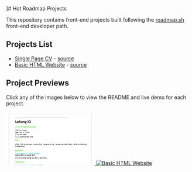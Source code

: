 <!-- 
- [Personal Portfolio](https://roadmap.sh/projects/portfolio-website)
- [Changelog Component](https://roadmap.sh/projects/changelog-component)
- [Testimonial Cards](https://roadmap.sh/projects/testimonial-cards)
- [Datepicker UI](https://roadmap.sh/projects/datepicker-ui)
- [Accessible Form UI](https://roadmap.sh/projects/accessible-form-ui)
- [Image Grid Layout](https://roadmap.sh/projects/image-grid)
- [Tooltip UI](https://roadmap.sh/projects/tooltip-ui)
- [Simple Tabs](https://roadmap.sh/projects/simple-tabs)
- [Cookie Consent](https://roadmap.sh/projects/cookie-consent)
- [Restricted Textarea](https://roadmap.sh/projects/restricted-textarea)
- [Accordion UI](https://roadmap.sh/projects/accordion)
- [Custom Dropdown](https://roadmap.sh/projects/custom-dropdown)
- [Task Tracker](https://roadmap.sh/projects/task-tracker-js)
- [GitHub Random Repo](https://roadmap.sh/projects/github-random-repo)
- [Reddit Client](https://roadmap.sh/projects/reddit-client)
- [Temperature Converter](https://roadmap.sh/projects/temperature-converter) 
-->

]# Hot Roadmap Projects

This repository contains front-end projects built following the [roadmap.sh](https://roadmap.sh/) front-end developer path.

## Projects List

- [Single Page CV](https://lehungio.github.io/hot-roadmap/projects/frontend/single-page-cv/index.html) - [source](https://roadmap.sh/projects/single-page-cv)
- [Basic HTML Website](https://lehungio.github.io/hot-roadmap/projects/frontend/basic-html-website/index.html) - [source](https://roadmap.sh/projects/basic-html-website)

## Project Previews

Click any of the images below to view the README and live demo for each project.

<p align="left">
  <a href='/projects/frontend/single-page-cv/'>
    <img width="48%" src="./projects/frontend/single-page-cv/media/single-page-cv.png" alt="Single Page CV" />
  </a>
  <a href='/Frontend Projects/02-basic-html-website/'>
    <img width="48%" src="./assets/images/basic-html-website.png" alt="Basic HTML Website" />
  </a>  
</p>

